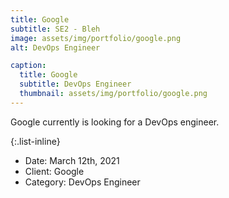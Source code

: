 ```yaml
---
title: Google
subtitle: SE2 - Bleh
image: assets/img/portfolio/google.png
alt: DevOps Engineer

caption:
  title: Google
  subtitle: DevOps Engineer
  thumbnail: assets/img/portfolio/google.png
---
```

Google currently is looking for a DevOps engineer.

{:.list-inline}
- Date: March 12th, 2021
- Client: Google
- Category: DevOps Engineer

